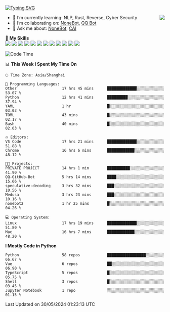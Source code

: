 [![Typing SVG](https://readme-typing-svg.herokuapp.com?size=25&duration=2500&color=8C43EA&vCenter=true&width=200&height=40&lines=Hi+there+%F0%9F%91%8B%F0%9F%8F%BB;I'm+yanyongyu)](https://git.io/typing-svg)

<a href="#">
  <img align="right" src="https://github-readme-stats.vercel.app/api?username=yanyongyu&count_private=true&show_icons=true&bg_color=15,f2f7fd,E0EAFC" />
</a>

- 🌱 I’m currently learning: NLP, Rust, Reverse, Cyber Security
- 👯 I’m collaborating on: [NoneBot](https://github.com/nonebot), [QQ Bot](https://github.com/Mrs4s/go-cqhttp)
- 💬 Ask me about: [NoneBot](https://github.com/nonebot), [CAI](https://github.com/cscs181/CAI)

🌟 **My Skills**  
![](https://img.shields.io/badge/-Python-3e74a2?style=flat-square&logo=Python&logoColor=fff)
![](https://img.shields.io/badge/-TypeScript-3178C6?style=flat-square&logo=TypeScript&logoColor=fff)
![](https://img.shields.io/badge/-Vue-4fc08d?style=flat-square&logo=Vue.js&logoColor=fff)
![](https://img.shields.io/badge/-React-2d98ce?style=flat-square&logo=React&logoColor=fff)
![](https://img.shields.io/badge/-FastAPI-009688?style=flat-square&logo=FastAPI&logoColor=fff)
![](https://img.shields.io/badge/-Linux-000000?style=flat-square&logo=Linux&logoColor=fff)
![](https://img.shields.io/badge/-Docker-2496ED?style=flat-square&logo=Docker&logoColor=fff)
![](https://img.shields.io/badge/-Kubernetes-326CE5?style=flat-square&logo=Kubernetes&logoColor=fff)
![](https://img.shields.io/badge/-GitHub%20Actions-2088FF?style=flat-square&logo=GitHubActions&logoColor=fff)
![](https://img.shields.io/badge/-PostgreSQL-4169E1?style=flat-square&logo=PostgreSQL&logoColor=fff)
![](https://img.shields.io/badge/-Redis-DC382D?style=flat-square&logo=Redis&logoColor=fff)
![](https://img.shields.io/badge/-MongoDB-47A248?style=flat-square&logo=MongoDB&logoColor=fff)

<!--START_SECTION:waka-->
![Code Time](http://img.shields.io/badge/Code%20Time-6%2C130%20hrs%2036%20mins-blue)

📊 **This Week I Spent My Time On** 

```text
🕑︎ Time Zone: Asia/Shanghai

💬 Programming Languages: 
Other                    17 hrs 45 mins      █████████████░░░░░░░░░░░░   53.07 % 
Python                   12 hrs 41 mins      █████████░░░░░░░░░░░░░░░░   37.94 % 
YAML                     1 hr                █░░░░░░░░░░░░░░░░░░░░░░░░   03.03 % 
TOML                     43 mins             █░░░░░░░░░░░░░░░░░░░░░░░░   02.17 % 
Bash                     40 mins             █░░░░░░░░░░░░░░░░░░░░░░░░   02.03 % 

🔥 Editors: 
VS Code                  17 hrs 21 mins      █████████████░░░░░░░░░░░░   51.88 % 
Chrome                   16 hrs 6 mins       ████████████░░░░░░░░░░░░░   48.12 % 

🐱‍💻 Projects: 
PRIVATE PROJECT          14 hrs 1 min        ██████████░░░░░░░░░░░░░░░   41.90 % 
QQ-GitHub-Bot            5 hrs 14 mins       ████░░░░░░░░░░░░░░░░░░░░░   15.66 % 
speculative-decoding     3 hrs 32 mins       ███░░░░░░░░░░░░░░░░░░░░░░   10.56 % 
Medusa                   3 hrs 23 mins       ███░░░░░░░░░░░░░░░░░░░░░░   10.16 % 
nonebot2                 1 hr 25 mins        █░░░░░░░░░░░░░░░░░░░░░░░░   04.26 % 

💻 Operating System: 
Linux                    17 hrs 19 mins      █████████████░░░░░░░░░░░░   51.80 % 
Mac                      16 hrs 7 mins       ████████████░░░░░░░░░░░░░   48.20 % 
```

**I Mostly Code in Python** 

```text
Python                   58 repos            █████████████████░░░░░░░░   66.67 % 
Vue                      6 repos             ██░░░░░░░░░░░░░░░░░░░░░░░   06.90 % 
TypeScript               5 repos             █░░░░░░░░░░░░░░░░░░░░░░░░   05.75 % 
Shell                    3 repos             █░░░░░░░░░░░░░░░░░░░░░░░░   03.45 % 
Jupyter Notebook         1 repo              ░░░░░░░░░░░░░░░░░░░░░░░░░   01.15 % 
```




 Last Updated on 30/05/2024 01:23:13 UTC
<!--END_SECTION:waka-->

